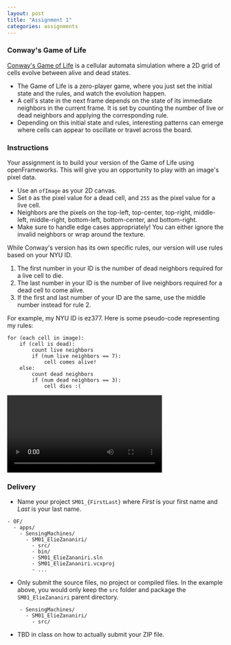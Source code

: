 ```yaml
---
layout: post
title: "Assignment 1"
categories: assignments
---
```


### Conway's Game of Life

[Conway's Game of Life](https://en.wikipedia.org/wiki/Conway%27s_Game_of_Life) is a cellular automata simulation where a 2D grid of cells evolve between alive and dead states.
* The Game of Life is a zero-player game, where you just set the initial state and the rules, and watch the evolution happen.
* A cell's state in the next frame depends on the state of its immediate neighbors in the current frame. It is set by counting the number of live or dead neighbors and applying the corresponding rule.
* Depending on this initial state and rules, interesting patterns can emerge where cells can appear to oscillate or travel across the board.

### Instructions

Your assignment is to build your version of the Game of Life using openFrameworks. This will give you an opportunity to play with an image's pixel data. 

* Use an `ofImage` as your 2D canvas. 
* Set `0` as the pixel value for a dead cell, and `255` as the pixel value for a live cell.
* Neighbors are the pixels on the top-left, top-center, top-right, middle-left, middle-right, bottom-left, bottom-center, and bottom-right.
* Make sure to handle edge cases appropriately! You can either ignore the invalid neighbors or wrap around the texture.

While Conway's version has its own specific rules, our version will use rules based on your NYU ID.

1. The first number in your ID is the number of dead neighbors required for a live cell to die.
1. The last number in your ID is the number of live neighbors required for a dead cell to come alive.
1. If the first and last number of your ID are the same, use the middle number instead for rule 2.

For example, my NYU ID is ez377. Here is some pseudo-code representing my rules:
```
for (each cell in image):
    if (cell is dead):
        count live neighbors
        if (num live neighbors == 7):
            cell comes alive!
    else:
        count dead neighbors
        if (num dead neighbors == 3):
            cell dies :(
```

<video src="{{ site.baseurl }}/assets/videos/game-of-life.mp4" controls width="360px"></video>

### Delivery

* Name your project `SM01_{FirstLast}` where *First* is your first name and *Last* is your last name.

```
- OF/
  - apps/
    - SensingMachines/
      - SM01_ElieZananiri/
        - src/
        - bin/
        - SM01_ElieZananiri.sln
        - SM01_ElieZananiri.vcxproj
        - ...
```

* Only submit the source files, no project or compiled files. In the example above, you would only keep the `src` folder and package the `SM01_ElieZananiri` parent directory.

```
    - SensingMachines/
      - SM01_ElieZananiri/
        - src/
```

* TBD in class on how to actually submit your ZIP file.